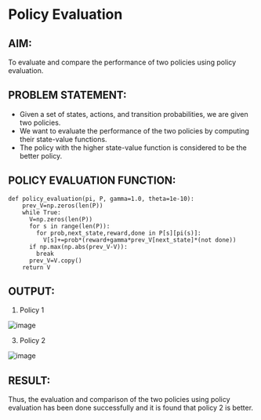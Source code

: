 # Policy Evaluation

## AIM:

To evaluate and compare the performance of two policies using policy evaluation.

## PROBLEM STATEMENT:

* Given a set of states, actions, and transition probabilities, we are given two policies.
* We want to evaluate the performance of the two policies by computing their state-value functions.
* The policy with the higher state-value function is considered to be the better policy.

## POLICY EVALUATION FUNCTION:
```python3
def policy_evaluation(pi, P, gamma=1.0, theta=1e-10):
    prev_V=np.zeros(len(P))
    while True:
      V=np.zeros(len(P))
      for s in range(len(P)):
        for prob,next_state,reward,done in P[s][pi(s)]:
          V[s]+=prob*(reward+gamma*prev_V[next_state]*(not done))
      if np.max(np.abs(prev_V-V)):
        break
      prev_V=V.copy()
    return V
```

## OUTPUT:

1. Policy 1

![image](https://github.com/Y-CHETHAN/Reinforcement-Learning/assets/75234991/ceb30fee-2349-463e-9bdd-8d0bd3d5ed88)

3. Policy 2

![image](https://github.com/Y-CHETHAN/Reinforcement-Learning/assets/75234991/882442f2-3442-49b3-adeb-e4b0f7976f7a)

## RESULT:
Thus, the evaluation and comparison of the two policies using policy evaluation has been done successfully and it is found that policy 2 is better.
